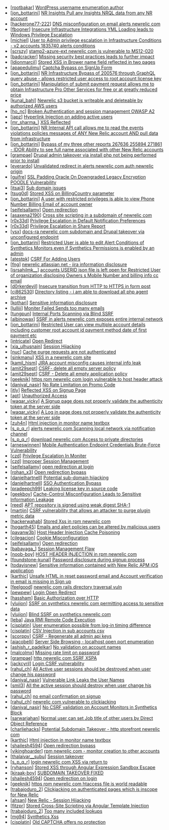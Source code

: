 * [[rootbakar](https://hackerone.com/rootbakar)] [WordPress username enumeration  author ](https://hackerone.com/reports/414427)
* [[jon_bottarini](https://hackerone.com/jon_bottarini)] [ NR Insights Pull any Insights NRQL data from any NR account](https://hackerone.com/reports/397137)
* [[hackerone77-222](https://hackerone.com/hackerone77-222)] [DNS misconfiguration on email alerts newrelic com](https://hackerone.com/reports/390537)
* [[fbogner](https://hackerone.com/fbogner)] [Insecure Infrastructure Integrations YML Loading leads to Windows Privilege Escalation](https://hackerone.com/reports/363971)
* [[michiel](https://hackerone.com/michiel)] [User to Admin privilege escalation in Infrastructure Conditions - v2 accounts 1835740 alerts conditions](https://hackerone.com/reports/300879)
* [[scrszy](https://hackerone.com/scrszy)] [stamp2-azure-ext newrelic com is vulnerable to MS12-020](https://hackerone.com/reports/384882)
* [[badcracker](https://hackerone.com/badcracker)] [ Missing security best practices leads to further impact ](https://hackerone.com/reports/385420)
* [[ldionmarcil](https://hackerone.com/ldionmarcil)] [Stored XSS in Brower name field reflected in two pages](https://hackerone.com/reports/348076)
* [[apapedulimu](https://hackerone.com/apapedulimu)] [Captcha Bypass on SignUp Form](https://hackerone.com/reports/277300)
* [[jon_bottarini](https://hackerone.com/jon_bottarini)] [ NR Infrastructure Bypass of 200576 through GraphQL query abuse - allows restricted user access to root account license key](https://hackerone.com/reports/276174)
* [[jon_bottarini](https://hackerone.com/jon_bottarini)] [Manipulation of submit payment request allows me to obtain Infrastructure Pro Other Services for free or at greatly reduced price](https://hackerone.com/reports/219356)
* [[kunal_bahl](https://hackerone.com/kunal_bahl)] [Newrelic s3 bucket is writeable and deleteable by authorized AWS users](https://hackerone.com/reports/277262)
* [[ho_nc](https://hackerone.com/ho_nc)] [Broken Authentication and session management OWASP A2](https://hackerone.com/reports/205309)
* [[japz](https://hackerone.com/japz)] [Hyperlink Injection on adding active users](https://hackerone.com/reports/176494)
* [[mr_sharma_](https://hackerone.com/mr_sharma_)] [XSS Reflected ](https://hackerone.com/reports/176477)
* [[jon_bottarini](https://hackerone.com/jon_bottarini)] [NR Internal API call allows me to read the events violations policies messages of ANY New Relic account AND pull data from infrastructure ](https://hackerone.com/reports/271393)
* [[jon_bottarini](https://hackerone.com/jon_bottarini)] [Bypass of my three other reports 267636  255894  271861 - IDOR Ability to see full name associated with other New Relic accounts](https://hackerone.com/reports/320173)
* [[grampae](https://hackerone.com/grampae)] [Drupal admin takeover via install php not being performed prior to install ](https://hackerone.com/reports/329407)
* [[everardo](https://hackerone.com/everardo)] [Unvalidated redirect in alerts newrelic com auth newrelic origin ](https://hackerone.com/reports/207505)
* [[guifre](https://hackerone.com/guifre)] [SSL Padding Oracle On Downgraded Legacy Encryption POODLE Vulnerability](https://hackerone.com/reports/216271)
* [[itsaj3](https://hackerone.com/itsaj3)] [Sub domain issues ](https://hackerone.com/reports/183577)
* [[tsug0d](https://hackerone.com/tsug0d)] [Stored XSS on BillingCountry parameter](https://hackerone.com/reports/182414)
* [[jon_bottarini](https://hackerone.com/jon_bottarini)] [A user with restricted privileges is able to view Phone Number  Billing Email of account owner](https://hackerone.com/reports/197059)
* [[seifelsallamy](https://hackerone.com/seifelsallamy)] [Open redirection ](https://hackerone.com/reports/207285)
* [[asaxena2190](https://hackerone.com/asaxena2190)] [Cross site scripting in a subdomain of newrelic com](https://hackerone.com/reports/181528)
* [[r0x33d](https://hackerone.com/r0x33d)] [Privilege Escalation in Default Notification Preferences](https://hackerone.com/reports/210298)
* [[r0x33d](https://hackerone.com/r0x33d)] [Privilege Escalation in Share Report](https://hackerone.com/reports/210304)
* [[ysx](https://hackerone.com/ysx)] [ docs-ra newrelic com subdomain and Drupal takeover via unconfigured endpoint](https://hackerone.com/reports/207381)
* [[jon_bottarini](https://hackerone.com/jon_bottarini)] [Restricted User is able to edit Alert Conditions of Synthetics Monitors even if Synthetics Permissions is enabled by an admin](https://hackerone.com/reports/197436)
* [[atestpk](https://hackerone.com/atestpk)] [CSRF For Adding Users](https://hackerone.com/reports/225326)
* [[fng](https://hackerone.com/fng)] [newrelic atlassian net - jira information disclosure](https://hackerone.com/reports/197726)
* [[isrsahilmk__](https://hackerone.com/isrsahilmk__)] [ accounts USERID json file is left open for Restricted User of organization disclosing Owners s Mobile Number and billing info cc email ](https://hackerone.com/reports/221250)
* [[d0rkerdevil](https://hackerone.com/d0rkerdevil)] [Insecure transition from HTTP to HTTPS in form post](https://hackerone.com/reports/123915)
* [[cj862530](https://hackerone.com/cj862530)] [Directory listing - i am able to download all php agent archive](https://hackerone.com/reports/207384)
* [[kothari](https://hackerone.com/kothari)] [Sensitive information disclosure](https://hackerone.com/reports/207388)
* [[lulliii](https://hackerone.com/lulliii)] [Moniter Failed Sends too many emails](https://hackerone.com/reports/194952)
* [[tungpun](https://hackerone.com/tungpun)] [Internal Ports Scanning via Blind SSRF](https://hackerone.com/reports/263169)
* [[albinowax](https://hackerone.com/albinowax)] [SSRF in alerts newrelic com exposes entire internal network](https://hackerone.com/reports/198690)
* [[jon_bottarini](https://hackerone.com/jon_bottarini)] [Restricted User can view multiple account details including customer root account id payment method date of first payment etc ](https://hackerone.com/reports/198221)
* [[intricate](https://hackerone.com/intricate)] [Open Redirect ](https://hackerone.com/reports/177485)
* [[xia_ulhusnain](https://hackerone.com/xia_ulhusnain)] [Session Hijacking ](https://hackerone.com/reports/167460)
* [[nuc](https://hackerone.com/nuc)] [Cache purge requests are not authenticated](https://hackerone.com/reports/154278)
* [[sinkmanu](https://hackerone.com/sinkmanu)] [XSS in a newrelic com site](https://hackerone.com/reports/152368)
* [[kamil_hism](https://hackerone.com/kamil_hism)] [JIRA account misconfig causes internal info leak](https://hackerone.com/reports/139970)
* [[amit29sept](https://hackerone.com/amit29sept)] [CSRF- delete all empty server policy](https://hackerone.com/reports/123095)
* [[amit29sept](https://hackerone.com/amit29sept)] [CSRF - Delete all empty application policy](https://hackerone.com/reports/123092)
* [[geeknik](https://hackerone.com/geeknik)] [https  rpm newrelic com login vulnerable to host header attack](https://hackerone.com/reports/123078)
* [[daniyal_nasir](https://hackerone.com/daniyal_nasir)] [No Rate Limitation on Promo Code](https://hackerone.com/reports/123091)
* [[itly](https://hackerone.com/itly)] [Reflected XSS on Signup Page](https://hackerone.com/reports/119090)
* [[apt](https://hackerone.com/apt)] [Unauthorized Access](https://hackerone.com/reports/116179)
* [[waqar_vicky](https://hackerone.com/waqar_vicky)] [A Signup page does not properly validate the authenticity token at the server side ](https://hackerone.com/reports/114799)
* [[waqar_vicky](https://hackerone.com/waqar_vicky)] [A Log in page does not properly validate the authenticity token at the server side](https://hackerone.com/reports/114797)
* [[zuh4n](https://hackerone.com/zuh4n)] [Html injection in monitor name textbox](https://hackerone.com/reports/146318)
* [[s_p_q_r](https://hackerone.com/s_p_q_r)] [ alerts newrelic com Scanning local network via notification channel](https://hackerone.com/reports/153634)
* [[s_p_q_r](https://hackerone.com/s_p_q_r)] [ download newrelic com Access to private directories](https://hackerone.com/reports/115922)
* [[arneswinnen](https://hackerone.com/arneswinnen)] [Mobile Authentication Endpoint Credentials Brute-Force Vulnerability](https://hackerone.com/reports/127202)
* [[czd](https://hackerone.com/czd)] [Privilege Escalation In Moniter](https://hackerone.com/reports/139502)
* [[czd](https://hackerone.com/czd)] [Improper Session Management](https://hackerone.com/reports/139178)
* [[seifelsallamy](https://hackerone.com/seifelsallamy)] [open redirection at login](https://hackerone.com/reports/116315)
* [[rohan_x3](https://hackerone.com/rohan_x3)] [Open redirection bypass ](https://hackerone.com/reports/144525)
* [[danielhartnell](https://hackerone.com/danielhartnell)] [Potential sub-domain hijacking](https://hackerone.com/reports/178537)
* [[danielhartnell](https://hackerone.com/danielhartnell)] [SSO Authentication Bypass](https://hackerone.com/reports/168108)
* [[pradeepch99](https://hackerone.com/pradeepch99)] [Leaking license key in source code](https://hackerone.com/reports/154855)
* [[geekboy](https://hackerone.com/geekboy)] [Cache-Control Misconfiguration Leads to Sensitive Information Leakage](https://hackerone.com/reports/132835)
* [[reed](https://hackerone.com/reed)] [APT repository is signed using weak digest SHA-1 ](https://hackerone.com/reports/129138)
* [[martijn](https://hackerone.com/martijn)] [CSRF vulnerability that allows an attacker to purge plugin metric data](https://hackerone.com/reports/157270)
* [[hackerwahab](https://hackerone.com/hackerwahab)] [Stored Xss in rpm newrelic com](https://hackerone.com/reports/170241)
* [[hogarth45](https://hackerone.com/hogarth45)] [Emails and alert policies can be altered by malicious users ](https://hackerone.com/reports/123120)
* [[pavanw3b](https://hackerone.com/pavanw3b)] [Host Header Injection  Cache Poisoning](https://hackerone.com/reports/123513)
* [[cjlegacion](https://hackerone.com/cjlegacion)] [Cookie Misconfiguration](https://hackerone.com/reports/163227)
* [[seifelsallamy](https://hackerone.com/seifelsallamy)] [Open redirection ](https://hackerone.com/reports/132251)
* [[babayaga_](https://hackerone.com/babayaga_)] [Session Management Flaw](https://hackerone.com/reports/152944)
* [[noob-boy](https://hackerone.com/noob-boy)] [HOST HEADER INJECTION in rpm newrelic com ](https://hackerone.com/reports/167809)
* [[foundstone-kunal](https://hackerone.com/foundstone-kunal)] [Password disclosure during signup process](https://hackerone.com/reports/127766)
* [[todayisnew](https://hackerone.com/todayisnew)] [Sensitive information contained with New Relic APM iOS application](https://hackerone.com/reports/130739)
* [[karthic](https://hackerone.com/karthic)] [Unsafe HTML in reset password email  and Account verification in email is missing in Sign up](https://hackerone.com/reports/114807)
* [[feelgood](https://hackerone.com/feelgood)] [newrelic com rails directory traversal vuln](https://hackerone.com/reports/134032)
* [[pewpew](https://hackerone.com/pewpew)] [Login Open Redirect](https://hackerone.com/reports/131552)
* [[hassham](https://hackerone.com/hassham)] [Basic Authorization over HTTP](https://hackerone.com/reports/114870)
* [[ylujion](https://hackerone.com/ylujion)] [SSRF on synthetics newrelic com permitting access to sensitive data](https://hackerone.com/reports/141682)
* [[ylujion](https://hackerone.com/ylujion)] [Blind SSRF on synthetics newrelic com](https://hackerone.com/reports/141304)
* [[leba](https://hackerone.com/leba)] [Java RMI Remote Code Execution ](https://hackerone.com/reports/163547)
* [[cisplatin](https://hackerone.com/cisplatin)] [User enumeration possible from log-in timing difference](https://hackerone.com/reports/127026)
* [[cisplatin](https://hackerone.com/cisplatin)] [CSV Injection in sub accounts csv](https://hackerone.com/reports/127032)
* [[scorppy](https://hackerone.com/scorppy)] [CSRF - Regenerate all admin api keys](https://hackerone.com/reports/119148)
* [[aiacobelli](https://hackerone.com/aiacobelli)] [Server Side Browsing - localhost open port enumeration](https://hackerone.com/reports/122697)
* [[ashish_r_padelkar](https://hackerone.com/ashish_r_padelkar)] [No validation on account names](https://hackerone.com/reports/114796)
* [[malcolmx](https://hackerone.com/malcolmx)] [Missing rate limit on password](https://hackerone.com/reports/138863)
* [[grampae](https://hackerone.com/grampae)] [http  newrelic com SSRF XSPA](https://hackerone.com/reports/146875)
* [[jackcyril](https://hackerone.com/jackcyril)] [Login CSRF vulnerability](https://hackerone.com/reports/156992)
* [[rahul_ch](https://hackerone.com/rahul_ch)] [All Active user sessions should be destroyed when user change his password ](https://hackerone.com/reports/157450)
* [[daniyal_nasir](https://hackerone.com/daniyal_nasir)] [Vulnerable Link Leaks the User Names](https://hackerone.com/reports/123089)
* [[smil3](https://hackerone.com/smil3)] [All the active session should destroy when user change his password](https://hackerone.com/reports/123183)
* [[rahul_ch](https://hackerone.com/rahul_ch)] [no email confirmation on signup](https://hackerone.com/reports/123127)
* [[rahul_ch](https://hackerone.com/rahul_ch)] [newrelic com vulnerable to clickjacking ](https://hackerone.com/reports/123126)
* [[daniyal_nasir](https://hackerone.com/daniyal_nasir)] [No CSRF validation on Account Monitors in Synthetics Block](https://hackerone.com/reports/140275)
* [[sarwarjahan](https://hackerone.com/sarwarjahan)] [Normal user can set Job title of other users by Direct Object Reference](https://hackerone.com/reports/123435)
* [[charliehacks](https://hackerone.com/charliehacks)] [Potential Subdomain Takeover - http  storefront newrelic com ](https://hackerone.com/reports/116243)
* [[karthic](https://hackerone.com/karthic)] [Html injection in monitor name textbox](https://hackerone.com/reports/114852)
* [[shailesh4594](https://hackerone.com/shailesh4594)] [Open redirection bypass](https://hackerone.com/reports/127741)
* [[vikinghoarder](https://hackerone.com/vikinghoarder)] [rpm newrelic com - monitor creation to other accounts](https://hackerone.com/reports/127203)
* [[thalaivar__subu](https://hackerone.com/thalaivar__subu)] [Session takeover](https://hackerone.com/reports/140333)
* [[s_p_q_r](https://hackerone.com/s_p_q_r)] [ login newrelic com XSS via return to](https://hackerone.com/reports/115860)
* [[ryhanson](https://hackerone.com/ryhanson)] [Stored XSS through Angular Expression Sandbox Escape](https://hackerone.com/reports/124724)
* [[kiraak-boy](https://hackerone.com/kiraak-boy)] [SUBDOMAIN TAKEOVER FIXED ](https://hackerone.com/reports/115628)
* [[shailesh4594](https://hackerone.com/shailesh4594)] [Open redirection on login](https://hackerone.com/reports/123172)
* [[geeknik](https://hackerone.com/geeknik)] [https  rpm newrelic com htaccess file is world readable](https://hackerone.com/reports/123074)
* [[trabajoduro_2](https://hackerone.com/trabajoduro_2)] [Clickjacking on authenticated pages which is inscope for New Relic](https://hackerone.com/reports/128645)
* [[ahsan](https://hackerone.com/ahsan)] [New Relic - Session Hijacking](https://hackerone.com/reports/137480)
* [[fitzpr](https://hackerone.com/fitzpr)] [Stored Cross-Site Scripting via Angular Template Injection](https://hackerone.com/reports/132658)
* [[trabajoduro_2](https://hackerone.com/trabajoduro_2)] [Too many included lookups](https://hackerone.com/reports/125400)
* [[mg94](https://hackerone.com/mg94)] [Synthetics Xss](https://hackerone.com/reports/123649)
* [[cisplatin](https://hackerone.com/cisplatin)] [Old CAPTCHA offers no protection](https://hackerone.com/reports/127028)
